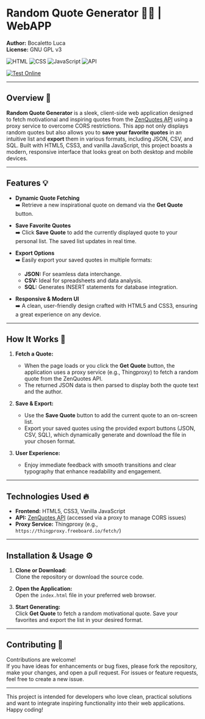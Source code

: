 # Random Quote Generator 💬✨ | WebAPP

**Author:** Bocaletto Luca  
**License:** GNU GPL v3

![HTML](https://img.shields.io/badge/HTML5-E34F26?style=flat-square&logo=html5&logoColor=white)
![CSS](https://img.shields.io/badge/CSS3-1572B6?style=flat-square&logo=css3&logoColor=white)
![JavaScript](https://img.shields.io/badge/JavaScript-F7DF1E?style=flat-square&logo=javascript&logoColor=black)
![API](https://img.shields.io/badge/API-ZenQuotes-9cf?style=flat-square&logo=data)

[![Test Online](https://img.shields.io/badge/Test%20Online-Click%20Here-brightgreen?style=for-the-badge)](https://bocaletto-luca.github.io/Random-Quote-Generator/)

---

## Overview 🚀

**Random Quote Generator** is a sleek, client-side web application designed to fetch motivational and inspiring quotes from the [ZenQuotes API](https://zenquotes.io/) using a proxy service to overcome CORS restrictions. This app not only displays random quotes but also allows you to **save your favorite quotes** in an intuitive list and **export** them in various formats, including JSON, CSV, and SQL. Built with HTML5, CSS3, and vanilla JavaScript, this project boasts a modern, responsive interface that looks great on both desktop and mobile devices.

---

## Features 💡

- **Dynamic Quote Fetching**  
  ➡️ Retrieve a new inspirational quote on demand via the **Get Quote** button.

- **Save Favorite Quotes**  
  ➡️ Click **Save Quote** to add the currently displayed quote to your personal list. The saved list updates in real time.

- **Export Options**  
  ➡️ Easily export your saved quotes in multiple formats:  
  - **JSON:** For seamless data interchange.  
  - **CSV:** Ideal for spreadsheets and data analysis.  
  - **SQL:** Generates INSERT statements for database integration.

- **Responsive & Modern UI**  
  ➡️ A clean, user-friendly design crafted with HTML5 and CSS3, ensuring a great experience on any device.

---

## How It Works 🔧

1. **Fetch a Quote:**  
   - When the page loads or you click the **Get Quote** button, the application uses a proxy service (e.g., Thingproxy) to fetch a random quote from the ZenQuotes API.
   - The returned JSON data is then parsed to display both the quote text and the author.

2. **Save & Export:**  
   - Use the **Save Quote** button to add the current quote to an on-screen list.
   - Export your saved quotes using the provided export buttons (JSON, CSV, SQL), which dynamically generate and download the file in your chosen format.

3. **User Experience:**  
   - Enjoy immediate feedback with smooth transitions and clear typography that enhance readability and engagement.

---

## Technologies Used 🔥

- **Frontend:** HTML5, CSS3, Vanilla JavaScript  
- **API:** [ZenQuotes API](https://zenquotes.io/) (accessed via a proxy to manage CORS issues)  
- **Proxy Service:** Thingproxy (e.g., `https://thingproxy.freeboard.io/fetch/`)

---

## Installation & Usage ⚙️

1. **Clone or Download:**  
   Clone the repository or download the source code.

2. **Open the Application:**  
   Open the `index.html` file in your preferred web browser.

3. **Start Generating:**  
   Click **Get Quote** to fetch a random motivational quote. Save your favorites and export the list in your desired format.

---

## Contributing 🤝

Contributions are welcome!  
If you have ideas for enhancements or bug fixes, please fork the repository, make your changes, and open a pull request. For issues or feature requests, feel free to create a new issue.

---

This project is intended for developers who love clean, practical solutions and want to integrate inspiring functionality into their web applications. Happy coding!  
